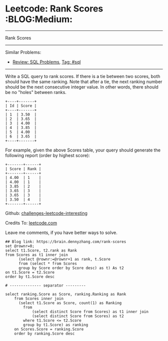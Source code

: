# Leetcode: Rank Scores     :BLOG:Medium:


---

Rank Scores  

---

Similar Problems:  
-   [Review: SQL Problems](https://brain.dennyzhang.com/review-sql), [Tag: #sql](https://brain.dennyzhang.com/tag/sql)

---

Write a SQL query to rank scores. If there is a tie between two scores, both should have the same ranking. Note that after a tie, the next ranking number should be the next consecutive integer value. In other words, there should be no "holes" between ranks.  

    +----+-------+
    | Id | Score |
    +----+-------+
    | 1  | 3.50  |
    | 2  | 3.65  |
    | 3  | 4.00  |
    | 4  | 3.85  |
    | 5  | 4.00  |
    | 6  | 3.65  |
    +----+-------+

For example, given the above Scores table, your query should generate the following report (order by highest score):  

    +-------+------+
    | Score | Rank |
    +-------+------+
    | 4.00  | 1    |
    | 4.00  | 1    |
    | 3.85  | 2    |
    | 3.65  | 3    |
    | 3.65  | 3    |
    | 3.50  | 4    |
    +-------+------+

Github: [challenges-leetcode-interesting](https://github.com/DennyZhang/challenges-leetcode-interesting/tree/master/rank-scores)  

Credits To: [leetcode.com](https://leetcode.com/problems/rank-scores/description/)  

Leave me comments, if you have better ways to solve.  

    ## Blog link: https://brain.dennyzhang.com/rank-scores
    set @rownr=0;
    select t1.Score, t2.rank as Rank
    from Scores as t1 inner join
          (select @rownr:=@rownr+1 as rank, t.Score
          from (select * from Scores 
          group by Score order by Score desc) as t) As t2
    on t1.Score = t2.Score
    order by t1.Score desc
    
    # -------------- separator ---------
    
    select ranking.Score as Score, ranking.Ranking as Rank
        from Scores inner join
          (select t1.Score as Score, count(1) as Ranking
            from
                (select distinct Score from Scores) as t1 inner join
                (select distinct Score from Scores) as t2
            where t1.Score <= t2.Score
            group by t1.Score) as ranking
        on Scores.Score = ranking.Score
        order by ranking.Score desc